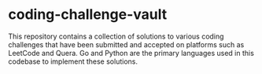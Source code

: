# coding-challenge-vault

This repository contains a collection of solutions to various coding challenges that have been submitted and accepted on platforms such as LeetCode and Quera. Go and Python are the primary languages used in this codebase to implement these solutions.
